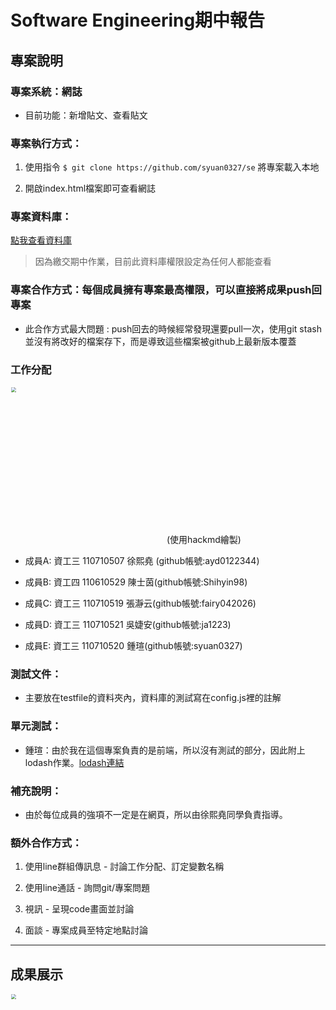 
# Software Engineering期中報告

## 專案說明

### 專案系統：網誌

  * 目前功能：新增貼文、查看貼文

### 專案執行方式：

1. 使用指令 `$ git clone https://github.com/syuan0327/se` 將專案載入本地

2. 開啟index.html檔案即可查看網誌

### 專案資料庫：

[點我查看資料庫](https://console.firebase.google.com/u/0/project/se109-d25e7/database/se109-d25e7/data)

> 因為繳交期中作業，目前此資料庫權限設定為任何人都能查看

### 專案合作方式：每個成員擁有專案最高權限，可以直接將成果push回專案

  * 此合作方式最大問題 : push回去的時候經常發現還要pull一次，使用git stash並沒有將改好的檔案存下，而是導致這些檔案被github上最新版本覆蓋

### 工作分配

<img src="https://github.com/syuan0327/se/blob/master/img/work.jpg" style="zoom:50%" width="500px"/>(使用hackmd繪製)

* 成員A: 資工三 110710507 徐熙堯 (github帳號:ayd0122344)
  
* 成員B: 資工四 110610529 陳士茵(github帳號:Shihyin98)

* 成員C: 資工三 110710519 張瀞云(github帳號:fairy042026)

* 成員D: 資工三 110710521 吳婕安(github帳號:ja1223)

* 成員E: 資工三 110710520 鍾瑄(github帳號:syuan0327)

### 測試文件：

* 主要放在testfile的資料夾內，資料庫的測試寫在config.js裡的註解

### 單元測試：

* 鍾瑄：由於我在這個專案負責的是前端，所以沒有測試的部分，因此附上lodash作業。[lodash連結](https://github.com/syuan0327/se109a/tree/master/Test)

### 補充說明：

* 由於每位成員的強項不一定是在網頁，所以由徐熙堯同學負責指導。

### 額外合作方式：

1. 使用line群組傳訊息 - 討論工作分配、訂定變數名稱

2. 使用line通話 - 詢問git/專案問題

3. 視訊 - 呈現code畫面並討論

4. 面談 - 專案成員至特定地點討論

<hr>

## 成果展示

<img src="https://github.com/syuan0327/se/blob/master/img/result.gif" style="zoom:50%" width="1000px"/>
